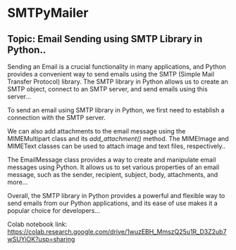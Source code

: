 # SMTPyMailer
## Topic: Email Sending using SMTP Library in Python.. 

Sending an Email is a crucial functionality in many applications, and Python provides a convenient way to send emails using the SMTP (Simple Mail Transfer Protocol) library. The SMTP library in Python allows us to create an SMTP object, connect to an SMTP server, and send emails using this server...

To send an email using SMTP library in Python, we first need to establish a connection with the SMTP server.

We can also add attachments to the email message using the MIMEMultipart class and its *add_attachment()* method. The MIMEImage and MIMEText classes can be used to attach image and text files, respectively..

The EmailMessage class provides a way to create and manipulate email messages using Python. It allows us to set various properties of an email message, such as the sender, recipient, subject, body, attachments, and more...

Overall, the SMTP library in Python provides a powerful and flexible way to send emails from our Python applications, and its ease of use makes it a popular choice for developers...

Colab notebook link: https://colab.research.google.com/drive/1wuzEBH_MmszQ25u1R_D3Z2ub7wSUYiOK?usp=sharing

